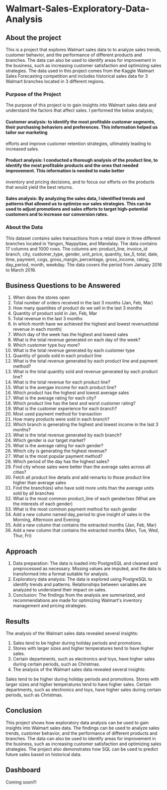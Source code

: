 # Walmart-Sales-Exploratory-Data-Analysis

## About the project
This is a project that explores Walmart sales data to to analyze sales trends, customer behavior, and the performance of different products and branches. The data can also be used to identify areas for improvement in the business, such as increasing customer satisfaction and optimizing sales strategies. The data used in this project comes from the Kaggle Walmart Sales Forecasting competition and includes historical sales data for 3 Walmart branches located in 3 different regions.

### Purpose of the Project
The purpose of this project is to gain insights into Walmart sales data and understand the factors that affect sales. I performed the below analysis;
#### Customer analysis: to identify the most profitable customer segments, their purchasing behaviors and preferences. This information helped us tailor our marketing 
efforts and improve customer retention strategies, ultimately leading to increased sales.  
#### Product analysis: I conducted a thorough analysis of the product line, to identify the most profitable products and the ones that needed improvement. This information is needed to make better 
inventory and pricing decisions, and to focus our efforts on the products that would yield the best returns.
#### Sales analysis: By analyzing the sales data, I identified trends and patterns that allowed us to optimize our sales strategies. This can be used to adjust promotions and sales efforts to target high-potential customers and to increase our conversion rates.

### About the Data
This dataset contains sales transactions from a retail store in three different branches located in Yangon, Naypyitaw, and Mandalay. The data contains 17 columns and 1000 rows. The columns are: product_line, invoice_id	branch,	city, customer_type,	gender, unit_price,	quantity,	tax_5, total, date,	time,	payment,	cogs,	gross_margin_percentage,	gross_income,	rating,	day_period,	month,	weekday. The data covers the period from January 2016 to March 2016.

## Business Questions to be Answered
1. When does the stores open
2. Total number of orders received in the last 3 months (Jan, Feb, Mar)
3. How many quantities of product do we sell in the last 3 months
4. Quantity of product sold in Jan, Feb, Mar
5. Total revenue in the last 3 months
6. In which month have we achieved the highest and lowest revenue(total revenue in each month)
7. Which day of the week has the highest and lowest sales
8. What is the total revenue generated on each day of the week?
9. Which customer type buy more?
10. What is the total revenue generated by each customer type
11. Quantity of goods sold in each product line
12. What is the total revenue generated by each product line and payment method?
13. What is the total quantity sold and revenue generated by each product line?
14. What is the total revenue for each product line?
15. What is the avergae income for each product line?
16. Which product has the highest and lowest average sales
17. What is the average rating for each city?
18. Which product line has the best and worst customer rating?
19. What is the customer experience for each branch?
20. Most used payment method for transaction
21. How many products were sold in each branch?
22. Which branch is generating the highest and lowest income in the last 3 months?
23. What is the total revenue generated by each branch?
24. Which gender is our target market?
25. What is the average rating for each gender?
26. Which city is generating the highest revenue?
27. What is the most popular payment method?
28. Which period of the day has the highest sales?
29. Find city whose sales were better than the average sales across all cities?
30. Fetch all product line details and add remarks to those product line higher than average sales
31. Find the branch(es) who have sold more units than the average units sold by all branches
32. What is the most common product_line of each gender/sex (What are the interests of each gender)
33. What is the most common payment method for each gender
34. Add a new column named day_period to give insight of sales in the Morning, Afternoon and Evening
35. Add a new column that contains the extracted months (Jan, Feb, Mar)
36. Add a new column that contains the extracted months (Mon, Tue, Wed, Thur, Fri)

## Approach
1. Data preparation: The data is loaded into PostgreSQL and cleaned and preprocessed as necessary. Missing values are imputed, and the data is transformed into a format suitable for analysis.
2. Exploratory data analysis: The data is explored using PostgreSQL to identify trends and patterns. Relationships between variables are analyzed to understand their impact on sales.
3. Conclusion: The findings from the analysis are summarized, and recommendations are made for optimizing Walmart's inventory management and pricing strategies.

## Results
The analysis of the Walmart sales data revealed several insights:

1. Sales tend to be higher during holiday periods and promotions.
2. Stores with larger sizes and higher temperatures tend to have higher sales.
3. Certain departments, such as electronics and toys, have higher sales during certain periods, such as Christmas.
4. The analysis of the Walmart sales data revealed several insights:

Sales tend to be higher during holiday periods and promotions.
Stores with larger sizes and higher temperatures tend to have higher sales.
Certain departments, such as electronics and toys, have higher sales during certain periods, such as Christmas.

## Conclusion    
This project shows how exploratory data analysis can be used to gain insights into Walmart sales data. The findings can be used to analyze sales trends, customer behavior, and the performance of different products and branches. The data can also be used to identify areas for improvement in the business, such as increasing customer satisfaction and optimizing sales strategies. The project also demonstrates how SQL can be used to predict future sales based on historical data.

## Dashboard
Coming soon!!!

